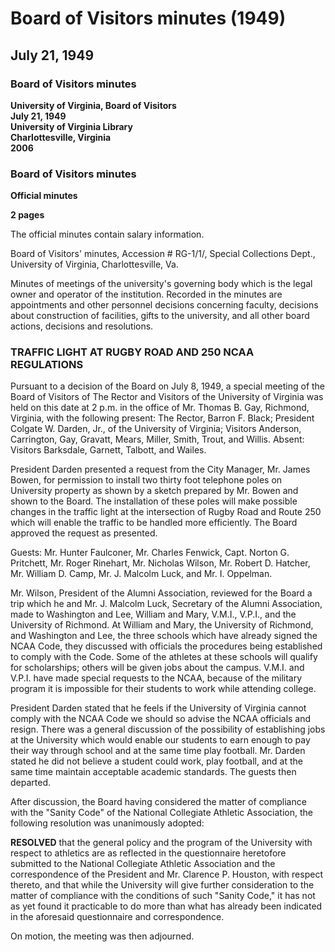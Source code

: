 <!-- altadded -->
<!-- altadded -->

<!-- llmmeta -->

<script type="application/ld+json">
{
"@context": "http://schema.org",
"@type": "Meeting",
"name": "Board Minutes",
"startDate": "1949-07-21T14:00:00",
"endDate": "1949-07-21T15:00:00",
"location": {
"@type": "Place",
"name": "Office of Mr. Thomas B. Gay",
"address": {
"@type": "PostalAddress",
"addressLocality": "Richmond",
"addressRegion": "Virginia"
}
},
"organizer": {
"@type": "Organization",
"name": "University of Virginia, Board of Visitors"
},
"keywords": "Board of Visitors, University of Virginia, NCAA regulations, traffic light installation",
"description": "Minutes of the special meeting of the Board of Visitors discussing various topics including NCAA compliance and the installation of traffic light equipment.",
"attendee": \[
{
"@type": "Person",
"name": "Barron F. Black",
"role": "Rector"
},
{
"@type": "Person",
"name": "Colgate W. Darden, Jr.",
"role": "President of the University of Virginia"
},
{
"@type": "Person",
"name": "Visitor Anderson"
},
{
"@type": "Person",
"name": "Visitor Carrington"
},
{
"@type": "Person",
"name": "Visitor Gay"
},
{
"@type": "Person",
"name": "Visitor Gravatt"
},
{
"@type": "Person",
"name": "Visitor Mears"
},
{
"@type": "Person",
"name": "Visitor Miller"
},
{
"@type": "Person",
"name": "Visitor Smith"
},
{
"@type": "Person",
"name": "Visitor Trout"
},
{
"@type": "Person",
"name": "Visitor Willis"
}
],
"about": \[
{
"@type": "Person",
"name": "Mr. James Bowen",
"role": "City Manager"
},
{
"@type": "Person",
"name": "Mr. Hunter Faulconer"
},
{
"@type": "Person",
"name": "Mr. Charles Fenwick"
},
{
"@type": "Person",
"name": "Capt. Norton G. Pritchett"
},
{
"@type": "Person",
"name": "Mr. Roger Rinehart"
},
{
"@type": "Person",
"name": "Mr. Nicholas Wilson",
"role": "President of the Alumni Association"
},
{
"@type": "Person",
"name": "Mr. Robert D. Hatcher"
},
{
"@type": "Person",
"name": "Mr. William D. Camp"
},
{
"@type": "Person",
"name": "Mr. J. Malcolm Luck",
"role": "Secretary of the Alumni Association"
},
{
"@type": "Person",
"name": "Mr. I. Oppelman"
}
]
}

</script>

<!-- llmformatted -->

# Board of Visitors minutes (1949)

## July 21, 1949

### Board of Visitors minutes

**University of Virginia, Board of Visitors**\
**July 21, 1949**\
**University of Virginia Library**\
**Charlottesville, Virginia**\
**2006**

### Board of Visitors minutes

**Official minutes**

**2 pages**

The official minutes contain salary information.

Board of Visitors' minutes, Accession # RG-1/1/, Special Collections Dept., University of Virginia, Charlottesville, Va.

Minutes of meetings of the university's governing body which is the legal owner and operator of the institution. Recorded in the minutes are appointments and other personnel decisions concerning faculty, decisions about construction of facilities, gifts to the university, and all other board actions, decisions and resolutions.

### TRAFFIC LIGHT AT RUGBY ROAD AND 250 NCAA REGULATIONS

Pursuant to a decision of the Board on July 8, 1949, a special meeting of the Board of Visitors of The Rector and Visitors of the University of Virginia was held on this date at 2 p.m. in the office of Mr. Thomas B. Gay, Richmond, Virginia, with the following present: The Rector, Barron F. Black; President Colgate W. Darden, Jr., of the University of Virginia; Visitors Anderson, Carrington, Gay, Gravatt, Mears, Miller, Smith, Trout, and Willis. Absent: Visitors Barksdale, Garnett, Talbott, and Wailes.

President Darden presented a request from the City Manager, Mr. James Bowen, for permission to install two thirty foot telephone poles on University property as shown by a sketch prepared by Mr. Bowen and shown to the Board. The installation of these poles will make possible changes in the traffic light at the intersection of Rugby Road and Route 250 which will enable the traffic to be handled more efficiently. The Board approved the request as presented.

Guests: Mr. Hunter Faulconer, Mr. Charles Fenwick, Capt. Norton G. Pritchett, Mr. Roger Rinehart, Mr. Nicholas Wilson, Mr. Robert D. Hatcher, Mr. William D. Camp, Mr. J. Malcolm Luck, and Mr. I. Oppelman.

Mr. Wilson, President of the Alumni Association, reviewed for the Board a trip which he and Mr. J. Malcolm Luck, Secretary of the Alumni Association, made to Washington and Lee, William and Mary, V.M.I., V.P.I., and the University of Richmond. At William and Mary, the University of Richmond, and Washington and Lee, the three schools which have already signed the NCAA Code, they discussed with officials the procedures being established to comply with the Code. Some of the athletes at these schools will qualify for scholarships; others will be given jobs about the campus. V.M.I. and V.P.I. have made special requests to the NCAA, because of the military program it is impossible for their students to work while attending college.

President Darden stated that he feels if the University of Virginia cannot comply with the NCAA Code we should so advise the NCAA officials and resign. There was a general discussion of the possibility of establishing jobs at the University which would enable our students to earn enough to pay their way through school and at the same time play football. Mr. Darden stated he did not believe a student could work, play football, and at the same time maintain acceptable academic standards. The guests then departed.

After discussion, the Board having considered the matter of compliance with the "Sanity Code" of the National Collegiate Athletic Association, the following resolution was unanimously adopted:

**RESOLVED** that the general policy and the program of the University with respect to athletics are as reflected in the questionnaire heretofore submitted to the National Collegiate Athletic Association and the correspondence of the President and Mr. Clarence P. Houston, with respect thereto, and that while the University will give further consideration to the matter of compliance with the conditions of such "Sanity Code," it has not as yet found it practicable to do more than what has already been indicated in the aforesaid questionnaire and correspondence.

On motion, the meeting was then adjourned.
